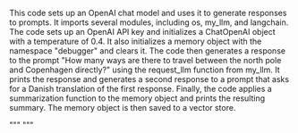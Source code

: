 This code sets up an OpenAI chat model and uses it to generate responses to prompts. It imports several modules, including os, my_llm, and langchain. The code sets up an OpenAI API key and initializes a ChatOpenAI object with a temperature of 0.4. It also initializes a memory object with the namespace "debugger" and clears it. The code then generates a response to the prompt "How many ways are there to travel between the north pole and Copenhagen directly?" using the request_llm function from my_llm. It prints the response and generates a second response to a prompt that asks for a Danish translation of the first response. Finally, the code applies a summarization function to the memory object and prints the resulting summary. The memory object is then saved to a vector store.

"""
"""
